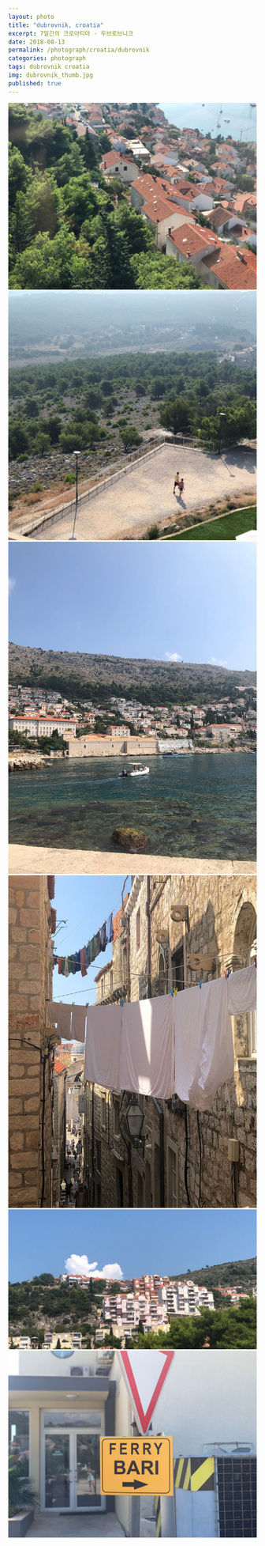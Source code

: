 ```yaml
---
layout: photo
title: "dubrovnik, croatia"
excerpt: 7일간의 크로아티아 - 두브로브니크
date: 2018-08-13
permalink: /photograph/croatia/dubrovnik
categories: photograph
tags: dubrovnik croatia
img: dubrovnik_thumb.jpg
published: true
---
```


<!-- <div id="dubrovnik">
  
  <div class="content_box content_box_01">
    <img class="content content_01" src="/assets/img/dubrovnik_01.jpg" title="스르지산으로 가는 케이블카 안에서 본 풍경">
    <img class="content content_02" src="/assets/img/dubrovnik_02.jpg" title="스르지 산의 한 부분">
  </div>

  <div class="content_box content_box_02">
    <img class="content content_03" src="/assets/img/dubrovnik_03.jpg" title="성곽 내부의 골목">
    <img class="content content_04" src="/assets/img/dubrovnik_04.jpg" title="성곽을 따라 걷는 중의 풍경">
  </div>

  <div class="content content_06"></div>
  
  <img class="content content_07" src="/assets/img/dubrovnik_07.jpg" title="페리타러 가는길">

</div> -->

<div id="dubrovnik">
  <img class="content content_01" src="/assets/img/dubrovnik_01.jpg" title="스르지산으로 가는 케이블카 안에서 본 풍경">
  <img class="content content_02" src="/assets/img/dubrovnik_02.jpg" title="스르지 산의 한 부분">

  <img class="content content_04" src="/assets/img/dubrovnik_04.jpg" title="성곽을 따라 걷는 중의 풍경">
  <img class="content content_03" src="/assets/img/dubrovnik_03.jpg" title="성곽 내부의 골목">

  <img class="content content_06" src="/assets/img/dubrovnik_06.jpg" title="성곽을 따라 걷는 중의 풍경">
  <img class="content content_07" src="/assets/img/dubrovnik_07.jpg" title="페리타러 가는길">

</div>